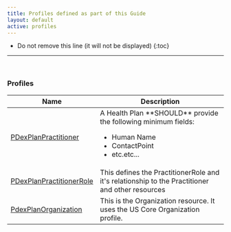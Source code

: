 ```yaml
---
title: Profiles defined as part of this Guide
layout: default
active: profiles
---
```


<!-- { :.no_toc } -->

<!-- TOC  the css styling for this is \pages\assets\css\project.css under 'markdown-toc'-->

* Do not remove this line (it will not be displayed)
{:toc}

<!-- end TOC -->

---
<br />

### Profiles

<table>
<thead>
<tr>
<th>Name</th>
<th>Description</th>
</tr>
</thead>
<tbody>
<tr>
<td><a href="StructureDefinition-pdexplanpractitioner.html">PDexPlanPractitioner</a></td>
<td>A Health Plan **SHOULD** provide the following minimum fields:

- Human Name
- ContactPoint
- etc.etc...

</td>
</tr>
<tr>
<td><a href="StructureDefinition-PdexPlanPractitionerRole.html">PDexPlanPractitionerRole</a></td>
<td>This defines the PractitionerRole and it's relationship to the Practitioner and other resources</td>
</tr>
<tr>
<td><a href="StructureDefinition-pdexplanorganization.html">PdexPlanOrganization</a></td>
<td>This is the Organization resource. It uses the US Core Organization profile. </td>
</tr>
</tbody>
</table>


